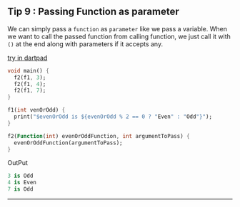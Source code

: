 ## Tip  9 : Passing Function as parameter

We can simply pass a `function` as `parameter` like we pass a variable. When we want to call the passed function from calling function, we just call it with `()` at the end along with parameters if it accepts any.

[try in dartpad](https://dartpad.dev/fa46336f5c1b3287c6420d3b3a277178)

```dart
void main() {
  f2(f1, 3);
  f2(f1, 4);
  f2(f1, 7);
}

f1(int venOrOdd) {
  print("$evenOrOdd is ${evenOrOdd % 2 == 0 ? "Even" : "Odd"}");
}

f2(Function(int) evenOrOddFunction, int argumentToPass) {
  evenOrOddFunction(argumentToPass);
}
```
OutPut
```dart
3 is Odd
4 is Even
7 is Odd
```

---

